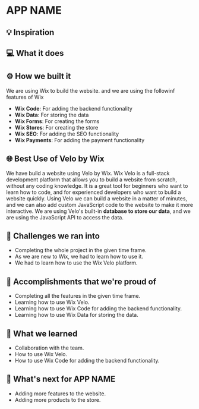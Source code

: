 # APP NAME

## 💡 Inspiration

## 💻 What it does

## ⚙️ How we built it

We are using Wix to build the website. and we are using the followinf features of Wix

- **Wix Code**: For adding the backend functionality
- **Wix Data**: For storing the data
- **Wix Forms**: For creating the forms
- **Wix Stores**: For creating the store
- **Wix SEO**: For adding the SEO functionality
- **Wix Payments**: For adding the payment functionality

## 🌐 Best Use of Velo by Wix

We have build a website using Velo by Wix. Wix Velo is a full-stack development platform that allows you to build a website from scratch, without any coding knowledge. It is a great tool for beginners who want to learn how to code, and for experienced developers who want to build a website quickly. Using Velo we can build a website in a matter of minutes, and we can also add custom JavaScript code to the website to make it more interactive. We are using Velo's built-in **database to store our data**, and we are using the JavaScript API to access the data.

## 🧠 Challenges we ran into

- Completing the whole project in the given time frame.
- As we are new to Wix, we had to learn how to use it.
- We had to learn how to use the Wix Velo platform.

## 🏅 Accomplishments that we're proud of

- Completing all the features in the given time frame.
- Learning how to use Wix Velo.
- Learning how to use Wix Code for adding the backend functionality.
- Learning how to use Wix Data for storing the data.

## 📖 What we learned

- Collaboration with the team.
- How to use Wix Velo.
- How to use Wix Code for adding the backend functionality.

## 🚀 What's next for APP NAME

- Adding more features to the website.
- Adding more products to the store.
